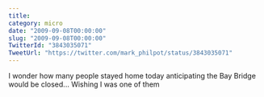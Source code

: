 ```yaml
---
title: 
category: micro
date: "2009-09-08T00:00:00"
slug: "2009-09-08T00:00:00"
TwitterId: "3843035071"
TweetUrl: "https://twitter.com/mark_philpot/status/3843035071"
---
```


I wonder how many people stayed home today anticipating the Bay Bridge would be
closed... Wishing I was one of them
